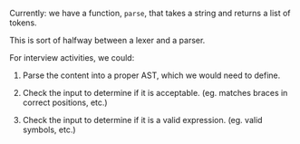 Currently: we have a function, `parse`, that takes a string and returns a list of tokens.

This is sort of halfway between a lexer and a parser.

For interview activities, we could:

1. Parse the content into a proper AST, which we would need to define.

2. Check the input to determine if it is acceptable. (eg. matches braces in correct positions, etc.)

3. Check the input to determine if it is a valid expression. (eg. valid symbols, etc.)
 
